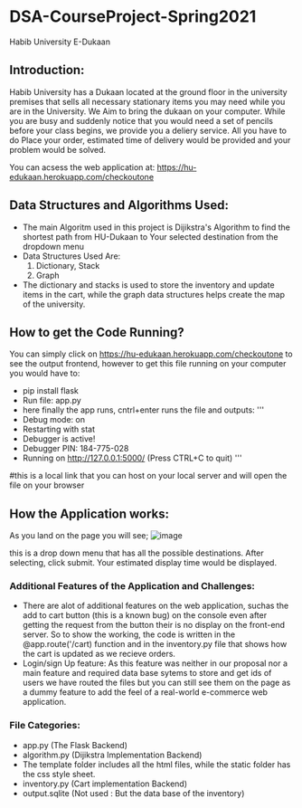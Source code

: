 # DSA-CourseProject-Spring2021
Habib University E-Dukaan
## Introduction:
Habib University has a Dukaan located at the ground floor in the university premises that sells all necessary stationary items you may need while you are in the University. We Aim to bring the dukaan on your computer. While you are busy and suddenly notice that you would need a set of pencils before your class begins, we provide you a deliery service. 
All you have to do Place your order, estimated time of delivery would be provided and your problem would be solved. 

You can acsess the web application at: https://hu-edukaan.herokuapp.com/checkoutone

## Data Structures and Algorithms Used:
* The main Algoritm used in this project is Dijikstra's Algorithm to find the shortest path from HU-Dukaan to Your selected destination from the dropdown menu 
* Data Structures Used Are: 
   1. Dictionary, Stack
   2. Graph 
* The dictionary and stacks is used to store the inventory and update items in the cart, while the graph data structures helps create the map of the university. 

## How to get the Code Running? 
You can simply click on  https://hu-edukaan.herokuapp.com/checkoutone to see the output frontend, however to get this file running on your computer you would have to:
* pip install flask 
* Run file: app.py 
* here finally the app runs, cntrl+enter runs the file and outputs:
'''
* Debug mode: on
* Restarting with stat
* Debugger is active!
* Debugger PIN: 184-775-028
* Running on http://127.0.0.1:5000/ (Press CTRL+C to quit)
'''

#this is a local link that you can host on your local server and will open the file on your browser


## How the Application works:
As you land on the page you will see; 
![image](https://user-images.githubusercontent.com/75496144/119269430-19e78000-bc11-11eb-9156-ec4c6c3376d1.png)

this is a drop down menu that has all the possible destinations. After selecting, click submit. Your estimated display time would be displayed. 

### Additional Features of the Application and Challenges: 
* There are alot of additional features on the web application, suchas the add to cart button (this is a known bug) on the console even after getting the request from the button their is no display on the front-end server. So to show the working, the code is written in the @app.route('/cart) function and in the inventory.py file that shows how the cart is updated as we recieve orders. 
* Login/sign Up feature: As this feature was neither in our proposal nor a main feature and required data base sytems to store and get ids of users we have routed the files but you can still see them on the page as a dummy feature to add the feel of a real-world e-commerce web application. 

### File Categories: 
* app.py (The Flask Backend)
* algorithm.py (Dijikstra Implementation Backend)
* The template folder includes all the html files, while the static folder has the css style sheet. 
* inventory.py (Cart implementation Backend)
* output.sqlite (Not used : But the data base of the inventory) 








